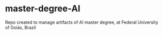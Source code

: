 # master-degree-AI
Repo created to manage artifacts of AI master degree, at Federal University of Goiás, Brazil
